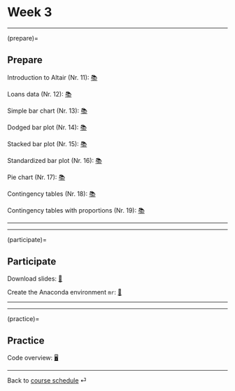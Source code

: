 # Week 3


---

(prepare)=
## Prepare


Introduction to Altair (Nr. 11): [📚](https://uwdata.github.io/visualization-curriculum/altair_introduction.html)


Loans data (Nr. 12): [📚](https://openintro-ims.netlify.app/explore-categorical.html#explore-categorical)


Simple bar chart (Nr. 13): [📚](https://openintro-ims.netlify.app/explore-categorical.html#contingency-tables-and-bar-plots)


Dodged bar plot (Nr. 14): [📚](https://openintro-ims.netlify.app/explore-categorical.html#bar-plots-with-two-variables)


Stacked bar plot (Nr. 15): [📚](https://openintro-ims.netlify.app/explore-categorical.html#bar-plots-with-two-variables)


Standardized bar plot (Nr. 16): [📚](https://openintro-ims.netlify.app/explore-categorical.html#bar-plots-with-two-variables)


Pie chart (Nr. 17): [📚](https://openintro-ims.netlify.app/explore-categorical.html#pie-charts)


Contingency tables (Nr. 18): [📚](https://openintro-ims.netlify.app/explore-categorical.html#contingency-tables-and-bar-plots)


Contingency tables with proportions (Nr. 19): [📚](https://openintro-ims.netlify.app/explore-categorical.html#row-and-column-proportions)


---

---


(participate)=
## Participate

Download slides: [📑](https://drive.google.com/file/d/1-ZClN3oVlIwMtL8n1Z4dWyTIqH7kMdO4/view?usp=sharing)


Create the Anaconda environment `mr`: [💾](../docs/programming-environment.md)

---

---


(practice)=
## Practice

Code overview: [🖥](../code/code-overview.md)



---

Back to [course schedule](../docs/course-schedule.md) ⏎
